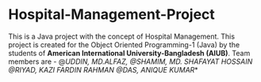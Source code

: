 # Hospital-Management-Project
This is a Java project with the concept of Hospital Management.
This project is created for the Object Oriented Programming-1 (Java) by the students of **American International University-Bangladesh (AIUB)**.
Team members are -  @*UDDIN, MD.ALFAZ, @SHAMIM, MD. SHAFAYAT HOSSAIN @RIYAD, KAZI FARDIN RAHMAN @DAS, ANIQUE KUMAR**
